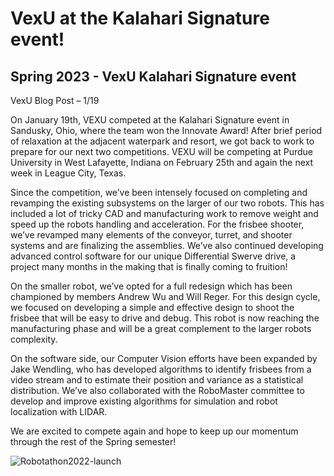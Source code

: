# VexU at the Kalahari Signature event!
## Spring 2023 - VexU Kalahari Signature event

VexU Blog Post – 1/19 

On January 19th, VEXU competed at the Kalahari Signature event in Sandusky, Ohio, where the team won the Innovate Award! After brief period of relaxation at the adjacent waterpark and resort, we got back to work to prepare for our next two competitions. VEXU will be competing at Purdue University in West Lafayette, Indiana on February 25th and again the next week in League City, Texas. <!--more-->

Since the competition, we’ve been intensely focused on completing and revamping the existing subsystems on the larger of our two robots. This has included a lot of tricky CAD and manufacturing work to remove weight and speed up the robots handling and acceleration. For the frisbee shooter, we’ve revamped many elements of the conveyor, turret, and shooter systems and are finalizing the assemblies. We’ve also continued developing advanced control software for our unique Differential Swerve drive, a project many months in the making that is finally coming to fruition!

On the smaller robot, we’ve opted for a full redesign which has been championed by members Andrew Wu and Will Reger. For this design cycle, we focused on developing a simple and effective design to shoot the frisbee that will be easy to drive and debug. This robot is now reaching the manufacturing phase and will be a great complement to the larger robots complexity.

On the software side, our Computer Vision efforts have been expanded by Jake Wendling, who has developed algorithms to identify frisbees from a video stream and to estimate their position and variance as a statistical distribution. We’ve also collaborated with the RoboMaster committee to develop and improve existing algorithms for simulation and robot localization with LIDAR.

We are excited to compete again and hope to keep up our momentum through the rest of the Spring semester!

![Robotathon2022-launch](/src/_posts//resources/blog/2023-1-19-vexu/Vex_U_Blog_Post_Image.jpg)
